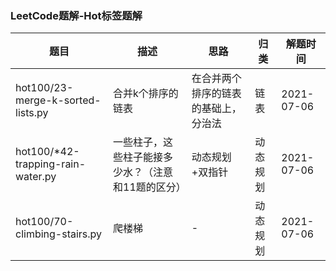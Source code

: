 ### LeetCode题解-Hot标签题解

|  题目   | 描述  | 思路 | 归类 | 解题时间 |
|  ----  | ----  | ---- | ---- | ---- |
|hot100/23-merge-k-sorted-lists.py| 合并k个排序的链表|在合并两个排序的链表的基础上，分治法|链表|2021-07-06|
|hot100/*42-trapping-rain-water.py| 一些柱子，这些柱子能接多少水？（注意和11题的区分）|动态规划+双指针|动态规划|2021-07-06|
|hot100/70-climbing-stairs.py| 爬楼梯|-|动态规划|2021-07-06|
